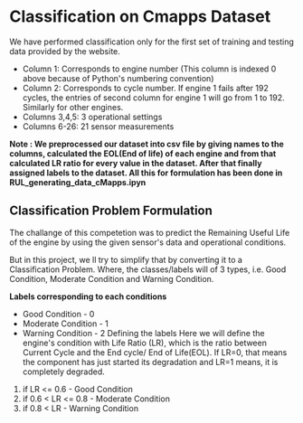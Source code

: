 # Classification on Cmapps Dataset

We have performed classification only for the first set of training and testing data provided by the website.
- Column 1: Corresponds to engine number (This column is indexed 0 above because of Python's numbering convention)
- Column 2: Corresponds to cycle number. If engine 1 fails after 192 cycles, the entries of second column for engine 1 will go from 1 to 192. Similarly for other engines.
- Columns 3,4,5: 3 operational settings
- Columns 6-26: 21 sensor measurements

**Note : We preprocessed our dataset into csv file by giving names to the columns, calculated the EOL(End of life) of each engine and from that calculated LR ratio for every value in the dataset. After that finally assigned labels to the dataset. All this for formulation has been done in RUL_generating_data_cMapps.ipyn**

## Classification Problem Formulation
The challange of this competetion was to predict the Remaining Useful Life of the engine by using the given sensor's data and operational conditions.

But in this project, we ll try to simplify that by converting it to a Classification Problem. Where, the classes/labels will of 3 types, i.e. Good Condition, Moderate Condition and Warning Condition.

**Labels corresponding to each conditions**
- Good Condition - 0
- Moderate Condition - 1
- Warning Condition - 2
Defining the labels
Here we will define the engine's condition with Life Ratio (LR), which is the ratio between Current Cycle and the End cycle/ End of Life(EOL). If LR=0, that means the component has just started its degradation and LR=1 means, it is completely degraded.

1) if LR <= 0.6 - Good Condition
2) if 0.6 < LR <= 0.8 - Moderate Condition
3) if 0.8 < LR - Warning Condition
